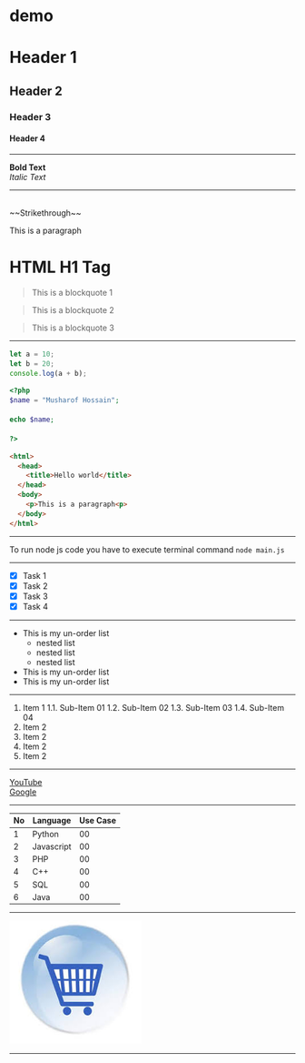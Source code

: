# demo

# Header 1

## Header 2

### Header 3

#### Header 4

---

**Bold Text**
<br>
_Italic Text_

---

<br>
~~Strikethrough~~

<br>
<div>
<p>This is a paragraph</p>
<h1>HTML H1 Tag</h1>
</div>

> This is a blockquote 1

> This is a blockquote 2

> This is a blockquote 3

---

```js
let a = 10;
let b = 20;
console.log(a + b);
```

```php
<?php 
$name = "Musharof Hossain";

echo $name;

?>
```

```html
<html>
  <head>
    <title>Hello world</title>
  </head>
  <body>
    <p>This is a paragraph<p>
  </body>
</html>
```

---

To run node js code you have to execute terminal command `node main.js`

---

- [x] Task 1
- [x] Task 2
- [x] Task 3
- [x] Task 4

---

- This is my un-order list
  - nested list
  - nested list
  - nested list
- This is my un-order list
- This is my un-order list

---

1. Item 1
   1.1. Sub-Item 01
   1.2. Sub-Item 02
   1.3. Sub-Item 03
   1.4. Sub-Item 04
2. Item 2
3. Item 2
4. Item 2
5. Item 2

---

[YouTube](https://youtube.com) <br>
[Google](https://google.com)

---

| No  | Language   | Use Case |
| --- | ---------- | -------- |
| 1   | Python     | 00       |
| 2   | Javascript | 00       |
| 3   | PHP        | 00       |
| 4   | C++        | 00       |
| 5   | SQL        | 00       |
| 6   | Java       | 00       |

---

![Alt Text](./prod2.jpg)

---

